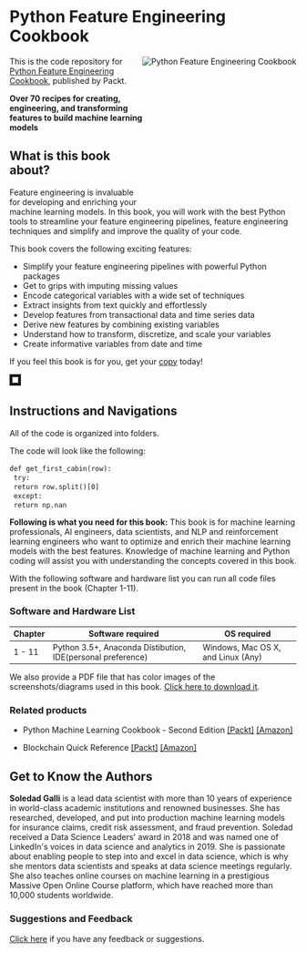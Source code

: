 # Python Feature Engineering Cookbook

<a href="https://www.packtpub.com/data/python-feature-engineering-cookbook?utm_source=github&utm_medium=repository&utm_campaign=9781789806311"><img src="https://www.packtpub.com/media/catalog/product/cache/e4d64343b1bc593f1c5348fe05efa4a6/9/7/9781789806311-original.jpeg" alt="Python Feature Engineering Cookbook" height="256px" align="right"></a>

This is the code repository for [Python Feature Engineering Cookbook](https://www.packtpub.com/data/python-feature-engineering-cookbook?utm_source=github&utm_medium=repository&utm_campaign=9781789806311), published by Packt.

**Over 70 recipes for creating, engineering, and transforming features to build machine learning models**

## What is this book about?
Feature engineering is invaluable for developing and enriching your machine learning models. In this book, you will work with the best Python tools to streamline your feature engineering pipelines, feature engineering techniques and simplify and improve the quality of your code.

This book covers the following exciting features: 
* Simplify your feature engineering pipelines with powerful Python packages
* Get to grips with imputing missing values
* Encode categorical variables with a wide set of techniques
* Extract insights from text quickly and effortlessly
* Develop features from transactional data and time series data
* Derive new features by combining existing variables
* Understand how to transform, discretize, and scale your variables
* Create informative variables from date and time

If you feel this book is for you, get your [copy](https://www.amazon.com/dp/1789806313) today!

<a href="https://www.packtpub.com/?utm_source=github&utm_medium=banner&utm_campaign=GitHubBanner"><img src="https://raw.githubusercontent.com/PacktPublishing/GitHub/master/GitHub.png" alt="https://www.packtpub.com/" border="5" /></a>

## Instructions and Navigations
All of the code is organized into folders.

The code will look like the following:
```
def get_first_cabin(row):
 try:
 return row.split()[0]
 except:
 return np.nan
```

**Following is what you need for this book:**
This book is for machine learning professionals, AI engineers, data scientists, and NLP and reinforcement learning engineers who want to optimize and enrich their machine learning models with the best features. Knowledge of machine learning and Python coding will assist you with understanding the concepts covered in this book.

With the following software and hardware list you can run all code files present in the book (Chapter 1-11).

### Software and Hardware List

| Chapter  | Software required                                                                    | OS required                        |
| -------- | -------------------------------------------------------------------------------------| -----------------------------------|
| 1 - 11   |   Python 3.5+, Anaconda Distibution, IDE(personal preference)                        | Windows, Mac OS X, and Linux (Any) |

We also provide a PDF file that has color images of the screenshots/diagrams used in this book. [Click here to download it](https://static.packt-cdn.com/downloads/9781789806311_ColorImages.pdf).


### Related products <Other books you may enjoy>
* Python Machine Learning Cookbook - Second Edition [[Packt]](https://www.packtpub.com/big-data-and-business-intelligence/python-machine-learning-cookbook-second-edition-0?utm_source=github&utm_medium=repository&utm_campaign=9781789808452) [[Amazon]](https://www.amazon.com/Python-Machine-Learning-Cookbook-real-world/dp/1789808456)

* Blockchain Quick Reference [[Packt]](https://www.packtpub.com/big-data-and-business-intelligence/python-machine-learning-example-second-edition?utm_source=github&utm_medium=repository&utm_campaign=9781789616729) [[Amazon]](https://www.amazon.com/Python-Machine-Learning-Example-intelligent/dp/1789616727)

## Get to Know the Authors
**Soledad Galli**
is a lead data scientist with more than 10 years of experience in world-class academic institutions and renowned businesses. She has researched, developed, and put into production machine learning models for insurance claims, credit risk assessment, and fraud prevention. Soledad received a Data Science Leaders' award in 2018 and was named one of LinkedIn's voices in data science and analytics in 2019. She is passionate about enabling people to step into and excel in data science, which is why she mentors data scientists and speaks at data science meetings regularly. She also teaches online courses on machine learning in a prestigious Massive Open Online Course platform, which have reached more than 10,000 students worldwide.

### Suggestions and Feedback
[Click here](https://docs.google.com/forms/d/e/1FAIpQLSdy7dATC6QmEL81FIUuymZ0Wy9vH1jHkvpY57OiMeKGqib_Ow/viewform) if you have any feedback or suggestions.
